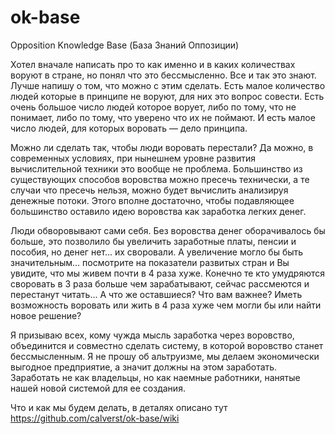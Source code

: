 ok-base
=======

Opposition Knowledge Base (База Знаний Оппозиции)

Хотел вначале написать про то как именно и в каких количествах воруют в стране, но понял что это бессмысленно. Все и так это знают. Лучше напишу о том, что можно с этим сделать. Есть малое количество людей которые в принципе не воруют, для них это вопрос совести. Есть очень большое число людей которое ворует, либо по тому, что не понимает, либо по тому, что уверено что их не поймают. И есть малое число людей, для которых воровать — дело принципа.

Можно ли сделать так, чтобы люди воровать перестали? Да можно, в современных условиях, при нынешнем уровне развития вычислительной техники это вообще не проблема. Большинство из существующих способов воровства можно пресечь технически, а те случаи что пресечь нельзя, можно будет вычислить анализируя денежные потоки. Этого вполне достаточно, чтобы подавляющее большинство оставило идею воровства как заработка легких денег.

Люди обворовывают сами себя. Без воровства денег оборачивалось бы больше, это позволило бы увеличить заработные платы, пенсии и пособия, но денег нет... их своровали. А увеличение могло бы быть значительным... посмотрите на показатели развитых стран и Вы увидите, что мы живем почти в 4 раза хуже. Конечно те кто умудряются своровать в 3 раза больше чем зарабатывают, сейчас рассмеются и перестанут читать... А что же оставшиеся? Что вам важнее? Иметь возможность воровать или жить в 4 раза хуже чем могли бы или найти новое решение?

Я призываю всех, кому чужда мысль заработка через воровство, объединится и совместно сделать систему, в которой воровство станет бессмысленным. Я не прошу об альтруизме, мы делаем экономически выгодное предприятие, а значит должны на этом заработать. Заработать не как владельцы, но как наемные работники, нанятые нашей новой системой для ее создания.

Что и как мы будем делать, в деталях описано тут https://github.com/calverst/ok-base/wiki

